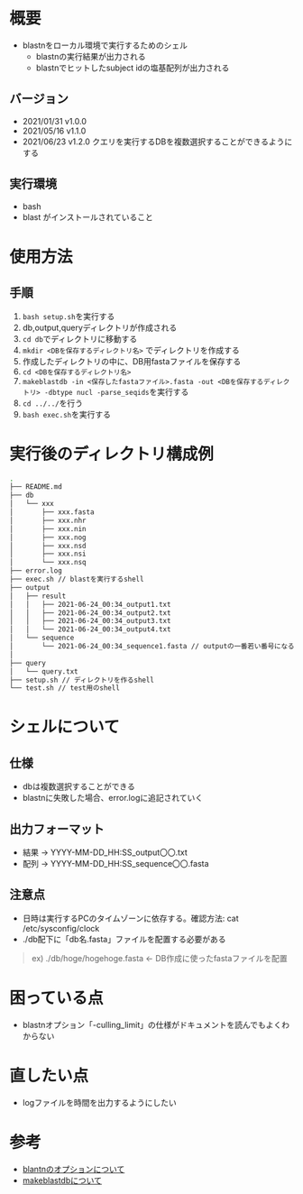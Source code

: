 # 概要
- blastnをローカル環境で実行するためのシェル
  - blastnの実行結果が出力される
  - blastnでヒットしたsubject idの塩基配列が出力される

## バージョン
- 2021/01/31 v1.0.0
- 2021/05/16 v1.1.0
- 2021/06/23 v1.2.0 クエリを実行するDBを複数選択することができるようにする

## 実行環境
- bash
- blast
がインストールされていること

# 使用方法
## 手順
1. `bash setup.sh`を実行する
1. db,output,queryディレクトリが作成される
1. `cd db`でディレクトリに移動する
1. `mkdir <DBを保存するディレクトリ名>` でディレクトリを作成する
1. 作成したディレクトリの中に、DB用fastaファイルを保存する
1. `cd <DBを保存するディレクトリ名>`
1. `makeblastdb -in <保存したfastaファイル>.fasta -out <DBを保存するディレクトリ> -dbtype nucl -parse_seqids`を実行する
1. `cd ../../`を行う
1. `bash exec.sh`を実行する

# 実行後のディレクトリ構成例
```bash
.
├── README.md
├── db
│   └── xxx
│       ├── xxx.fasta
│       ├── xxx.nhr
│       ├── xxx.nin
│       ├── xxx.nog
│       ├── xxx.nsd
│       ├── xxx.nsi
│       └── xxx.nsq
├── error.log
├── exec.sh // blastを実行するshell
├── output
│   ├── result
│   │   ├── 2021-06-24_00:34_output1.txt
│   │   ├── 2021-06-24_00:34_output2.txt
│   │   ├── 2021-06-24_00:34_output3.txt
│   │   └── 2021-06-24_00:34_output4.txt
│   └── sequence
│       └── 2021-06-24_00:34_sequence1.fasta // outputの一番若い番号になる
│       
├── query
│   └── query.txt
├── setup.sh // ディレクトリを作るshell
└── test.sh // test用のshell

```

# シェルについて
## 仕様
- dbは複数選択することができる
- blastnに失敗した場合、error.logに追記されていく

## 出力フォーマット
- 結果 -> YYYY-MM-DD_HH:SS_output〇〇.txt
- 配列 -> YYYY-MM-DD_HH:SS_sequence〇〇.fasta

## 注意点
- 日時は実行するPCのタイムゾーンに依存する。確認方法: cat /etc/sysconfig/clock
- ./db配下に「db名.fasta」ファイルを配置する必要がある
> ex) ./db/hoge/hogehoge.fasta ← DB作成に使ったfastaファイルを配置

# 困っている点
- blastnオプション「-culling_limit」の仕様がドキュメントを読んでもよくわからない

# 直したい点
- logファイルを時間を出力するようにしたい

# 参考
- [blantnのオプションについて](https://www.ncbi.nlm.nih.gov/books/NBK279684/)
- [makeblastdbについて](https://bi.biopapyrus.jp/seq/blast/makeblastdb.html)
